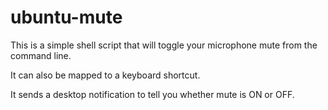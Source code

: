 # ubuntu-mute

This is a simple shell script that will toggle your microphone mute from the command line.

It can also be mapped to a keyboard shortcut.

It sends a desktop notification to tell you whether mute is ON or OFF.
